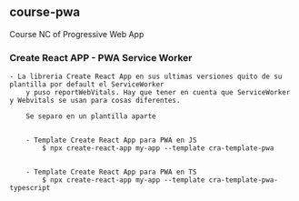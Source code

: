 ## course-pwa
Course NC of Progressive Web App


### Create React APP - PWA Service Worker

    - La libreria Create React App en sus ultimas versiones quito de su plantilla por default el ServiceWorker
        y puso reportWebVitals. Hay que tener en cuenta que ServiceWorker y Webvitals se usan para cosas diferentes.
        
        Se separo en un plantilla aparte


        - Template Create React App para PWA en JS
            $ npx create-react-app my-app --template cra-template-pwa


        - Template Create React App para PWA en TS
            $ npx create-react-app my-app --template cra-template-pwa-typescript